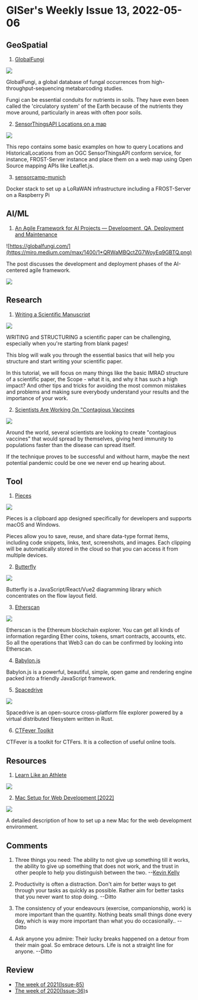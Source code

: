 # GISer's Weekly Issue 13, 2022-05-06

## GeoSpatial

1. [GlobalFungi](https://globalfungi.com/)

![](https://cdn.shortpixel.ai/spai/w_810+q_glossy+ret_img+to_webp/https://www.gislounge.com/wp-content/uploads/2021/12/global-funghi-database.jpg)

GlobalFungi, a global database of fungal occurrences from high-throughput-sequencing metabarcoding studies.

Fungi can be essential conduits for nutrients in soils. They have even been called the 'circulatory system' of the Earth because of the nutrients they move around, particularly in areas with often poor soils.

2. [SensorThingsAPI Locations on a map](https://github.com/tum-gis/FROST-on-a-map)

![](https://github.com/tum-gis/FROST-on-a-map/raw/master/docs/img/locationMarkers.jpg)

This repo contains some basic examples on how to query Locations and HistoricalLocations from an OGC SensorThingsAPI conform service, for instance, FROST-Server instance and place them on a web map using Open Source mapping APIs like Leaflet.js.

3. [sensorcamp-munich](https://github.com/lrswss/sensorcamp-munich)

Docker stack to set up a LoRaWAN infrastructure including a FROST-Server on a Raspberry Pi

## AI/ML

1. [An Agile Framework for AI Projects — Development, QA, Deployment and Maintenance](https://towardsdatascience.com/an-agile-framework-for-ai-projects-development-cbe115ba86a2)

![https://globalfungi.com/](https://miro.medium.com/max/1400/1*QRWaMBQctZG7WoyEq9GBTQ.png)

The post discusses the development and deployment phases of the AI-centered agile framework.

![](https://miro.medium.com/max/1400/1*SXGZAU7SCxGl_gbJItXaqQ.png)

## Research

1. [Writing a Scientific Manuscript](https://butlerscicomm.com/writing-your-scientific-manuscript/#introduction)

![](https://butlerscicomm.com/wp-content/uploads/2018/10/ShapeOfPaper-1.png)

WRITING and STRUCTURING a scientific paper can be challenging, especially when you're starting from blank pages!

This blog will walk you through the essential basics that will help you structure and start writing your scientific paper.

In this tutorial, we will focus on many things like the basic IMRAD structure of a scientific paper, the Scope - what it is, and why it has such a high impact? And other tips and tricks for avoiding the most common mistakes and problems and making sure everybody understand your results and the importance of your work.

2. [Scientists Are Working On "Contagious Vaccines](https://www.iflscience.com/health-and-medicine/scientists-are-working-on-contagious-vaccines/)

![](https://cdn.iflscience.com/images/e701baae-4ebd-59d0-b55f-041629694e66/extra_large-1648124488-if-it-works-it-would-stop-the-spread-of-diseases-before-they-ever-made-it-to-humans.jpg)

Around the world, several scientists are looking to create "contagious vaccines" that would spread by themselves, giving herd immunity to populations faster than the disease can spread itself.

If the technique proves to be successful and without harm, maybe the next potential pandemic could be one we never end up hearing about.

## Tool

1. [Pieces](https://code.pieces.app/)

![](https://assets.website-files.com/6143afec68f55570f449ef97/6234ef75c43215069d489183_boring_graphic-p-800.png)

Pieces is a clipboard app designed specifically for developers and supports macOS and Windows.

Pieces allow you to save, reuse, and share data-type format items, including code snippets, links, text, screenshots, and images. Each clipping will be automatically stored in the cloud so that you can access it from multiple devices.

2. [Butterfly](https://github.com/alibaba/butterfly)

![](https://camo.githubusercontent.com/27d85184fdd0e518610f681ca4249178db75962af2ceb3c3bd6f26469702395a/68747470733a2f2f696d672e616c6963646e2e636f6d2f696d6765787472612f69342f4f31434e303164375748567331766b45447a5752526c575f2121363030303030303030363231302d322d7470732d323430302d383137322e706e67)

Butterfly is a JavaScript/React/Vue2 diagramming library which concentrates on the flow layout field.

3. [Etherscan](https://etherscan.io/)

![](https://blog.logrocket.com/wp-content/uploads/2021/10/etherscan.jpeg)

Etherscan is the Ethereum blockchain explorer. You can get all kinds of information regarding Ether coins, tokens, smart contracts, accounts, etc. So all the operations that Web3 can do can be confirmed by looking into Etherscan.

4. [Babylon.js](https://github.com/BabylonJS/Babylon.js)

Babylon.js is a powerful, beautiful, simple, open game and rendering engine packed into a friendly JavaScript framework.

5. [Spacedrive](https://www.spacedrive.app/)

![](https://camo.githubusercontent.com/2f727b475bc2e75aa5543c5cff54cb125d7f5a4ee7b271ae7cf3d530cd805945/68747470733a2f2f63646e2e6265656b6b612e636f6d2f626c6f67696d672f61737365742f3230323230352f6267323032323035303531382e77656270)

Spacedrive is an open-source cross-platform file explorer powered by a virtual distributed filesystem written in Rust.

6. [CTFever Toolkit](https://ctfever.uniiem.com/en)

CTFever is a toolkit for CTFers. It is a collection of useful online tools.

## Resources

1. [Learn Like an Athlete](https://perell.com/essay/learn-like-an-athlete/)

![](https://i0.wp.com/perell.com/wp-content/uploads/2019/07/https___bucketeer-e05bbc84-baa3-437e-9518-adb32be77984.s3.amazonaws.com_public_images_a237ff9b-ac61-49b6-90ad-dbbe26d357fb_4089x2822-1.png?w=750&ssl=1)

2. [Mac Setup for Web Development [2022]](https://www.robinwieruch.de/mac-setup-web-development/)

![](https://camo.githubusercontent.com/656c5a7f81c70dd788770d623262db74726af97020ce2c84c2fc9d46c8dd20ae/68747470733a2f2f63646e2e6265656b6b612e636f6d2f626c6f67696d672f61737365742f3230323230322f6267323032323032323730312e77656270)

A detailed description of how to set up a new Mac for the web development environment.

## Comments

1.  Three things you need: The ability to not give up something till it works, the ability to give up something that does not work, and the trust in other people to help you distinguish between the two.
    --[Kevin Kelly](https://kk.org/thetechnium/103-bits-of-advice-i-wish-i-had-known/)

2.  Productivity is often a distraction. Don't aim for better ways to get through your tasks as quickly as possible. Rather aim for better tasks that you never want to stop doing.
    --Ditto

3.  The consistency of your endeavours (exercise, companionship, work) is more important than the quantity. Nothing beats small things done every day, which is way more important than what you do occasionally..
    --Ditto

4.  Ask anyone you admire: Their lucky breaks happened on a detour from their main goal. So embrace detours. Life is not a straight line for anyone.
    --Ditto

## Review

- [The week of 2021(Issue-85)](https://github.com/lkcozy/weekly/blob/master/docs/2021/issue-85.md)
- [The week of 2020(Issue-36)](https://github.com/lkcozy/weekly/blob/master/docs/2020/issue-36.md)s
